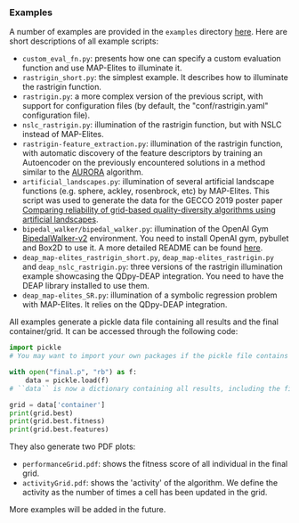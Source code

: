 ### Examples
A number of examples are provided in the `examples` directory [here](https://gitlab.com/leo.cazenille/qdpy/tree/master/examples).
Here are short descriptions of all example scripts:
 * `custom_eval_fn.py`: presents how one can specify a custom evaluation function and use MAP-Elites to illuminate it.
 * `rastrigin_short.py`: the simplest example. It describes how to illuminate the rastrigin function.
 * `rastrigin.py`: a more complex version of the previous script, with support for configuration files (by default, the "conf/rastrigin.yaml" configuration file).
 * `nslc_rastrigin.py`: illumination of the rastrigin function, but with NSLC instead of MAP-Elites.
 * `rastrigin-feature_extraction.py`: illumination of the rastrigin function, with automatic discovery of the feature descriptors by training an Autoencoder on the previously encountered solutions in a method similar to the [AURORA](https://arxiv.org/pdf/1905.11874.pdf) algorithm.
 * `artificial_landscapes.py`: illumination of several artificial landscape functions (e.g. sphere, ackley, rosenbrock, etc) by MAP-Elites. This script was used to generate the data for the GECCO 2019 poster paper [Comparing reliability of grid-based quality-diversity algorithms using artificial landscapes](https://dl.acm.org/doi/pdf/10.1145/3319619.3321895).
 * `bipedal_walker/bipedal_walker.py`: illumination of the OpenAI Gym [BipedalWalker-v2](https://gym.openai.com/envs/BipedalWalker-v2/) environment. You need to install OpenAI gym, pybullet and Box2D to use it. A more detailed README can be found [here](examples/bipedal_walker).
 * `deap_map-elites_rastrigin_short.py`, `deap_map-elites_rastrigin.py` and `deap_nslc_rastrigin.py`: three versions of the rastrigin illumination example showcasing the QDpy-DEAP integration. You need to have the DEAP library installed to use them.
 * `deap_map-elites_SR.py`: illumination of a symbolic regression problem with MAP-Elites. It relies on the QDpy-DEAP integration.

All examples generate a pickle data file containing all results and the final container/grid. It can be accessed through the following code:
```python
import pickle
# You may want to import your own packages if the pickle file contains custom objects

with open("final.p", "rb") as f:
    data = pickle.load(f)
# ``data`` is now a dictionary containing all results, including the final container, all solutions, the algorithm parameters, etc.

grid = data['container']
print(grid.best)
print(grid.best.fitness)
print(grid.best.features)
```

They also generate two PDF plots:
 * `performanceGrid.pdf`: shows the fitness score of all individual in the final grid.
 * `activityGrid.pdf`: shows the 'activity' of the algorithm. We define the activity as the number of times a cell has been updated in the grid.

More examples will be added in the future.


